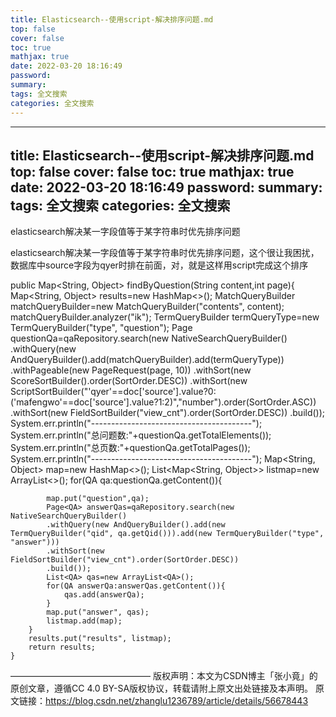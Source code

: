 ```yaml
---
title: Elasticsearch--使用script-解决排序问题.md
top: false
cover: false
toc: true
mathjax: true
date: 2022-03-20 18:16:49
password:
summary:
tags: 全文搜索
categories: 全文搜索
---
```

---
title: Elasticsearch--使用script-解决排序问题.md
top: false
cover: false
toc: true
mathjax: true
date: 2022-03-20 18:16:49
password:
summary:
tags: 全文搜索
categories: 全文搜索
---
elasticsearch解决某一字段值等于某字符串时优先排序问题



elasticsearch解决某一字段值等于某字符串时优先排序问题，这个很让我困扰，数据库中source字段为qyer时排在前面，对，就是这样用script完成这个排序
 

public Map<String, Object> findByQuestion(String content,int page){
		Map<String, Object> results=new HashMap<>();
		MatchQueryBuilder matchQueryBuilder=new MatchQueryBuilder("contents", content);
		matchQueryBuilder.analyzer("ik");
		TermQueryBuilder termQueryType=new TermQueryBuilder("type", "question");
		Page<QA> questionQa=qaRepository.search(new NativeSearchQueryBuilder()
				.withQuery(new AndQueryBuilder().add(matchQueryBuilder).add(termQueryType))
				.withPageable(new PageRequest(page, 10))
				.withSort(new ScoreSortBuilder().order(SortOrder.DESC))
				.withSort(new ScriptSortBuilder("'qyer'==doc['source'].value?0:('mafengwo'==doc['source'].value?1:2)","number").order(SortOrder.ASC))
				.withSort(new FieldSortBuilder("view_cnt").order(SortOrder.DESC))
				.build());
		System.err.println("----------------------------------------");
		System.err.println("总问题数:"+questionQa.getTotalElements());
		System.err.println("总页数:"+questionQa.getTotalPages());
		System.err.println("----------------------------------------");
		Map<String, Object> map=new HashMap<>();
		List<Map<String, Object>> listmap=new ArrayList<>();
		for(QA qa:questionQa.getContent()){
			
			map.put("question",qa);
			Page<QA> answerQas=qaRepository.search(new NativeSearchQueryBuilder()
			.withQuery(new AndQueryBuilder().add(new TermQueryBuilder("qid", qa.getQid())).add(new TermQueryBuilder("type", "answer")))
			.withSort(new FieldSortBuilder("view_cnt").order(SortOrder.DESC))
			.build());
			List<QA> qas=new ArrayList<QA>();
			for(QA answerQa:answerQas.getContent()){
				qas.add(answerQa);
			}
			map.put("answer", qas);
			listmap.add(map);
		}
		results.put("results", listmap);
		return results;
	}
————————————————
版权声明：本文为CSDN博主「张小竟」的原创文章，遵循CC 4.0 BY-SA版权协议，转载请附上原文出处链接及本声明。
原文链接：https://blog.csdn.net/zhanglu1236789/article/details/56678443
